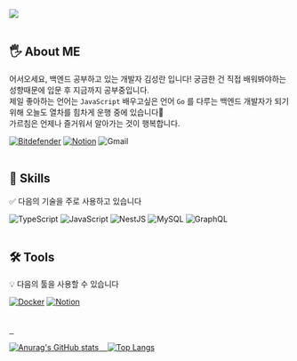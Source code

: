 <div align="left">
  <img src="https://capsule-render.vercel.app/api?type=rect&color=gradient&customColorList=0,0,0,0&text=%20BE_Dev%20&&fontAlign=30&height=180&fontSize=45&textBg=true&animation=twinkling&desc=KIMSEONGRAN's%20GitHub%20Profile&descAlignY=55&descAlign=65" />
</div>
<br>

## 🖐️ About ME
어서오세요, 백엔드 공부하고 있는 개발자 김성란 입니다! 
궁금한 건 직접 배워봐야하는 성향때문에 입문 후 지금까지 공부중입니다.   
제일 좋아하는 언어는 `JavaScript`
배우고싶은 언어 `Go` 를 다루는 백엔드 개발자가 되기 위해 오늘도 열차를 힘차게 운행 중에 있습니다🚆️     
가르침은 언제나 즐거워서 알아가는 것이 행복합니다.
<div align="left">
<a href="https://182x176.tistory.com/" target="_blank"><img alt="Bitdefender" src ="https://img.shields.io/badge/Blog-F26D85.svg?&style=for-the-badge&logo=Spreadshirt&logoColor=ffffff"/></a>
<a href="#" target="_blank"><img alt="Notion" src ="https://img.shields.io/badge/RESUME-F2E4E9.svg?&style=for-the-badge&logo=Notion&logoColor=000"/></a>
<img alt="Gmail" src ="https://img.shields.io/badge/doll950904@gmail.com-EA4335.svg?&style=for-the-badge&logo=Gmail&logoColor=ffffff"/></a>
</div>  

<br>

## 💪️ Skills

✅️ 다음의 기술을 주로 사용하고 있습니다

<div align="left">
<img alt="TypeScript" src ="https://img.shields.io/badge/TypeScript-3178C6.svg?&style=for-the-badge&logo=TypeScript&logoColor=ffffff"/></a>
<img alt="JavaScript" src ="https://img.shields.io/badge/JavaScript-F7DF1E.svg?&style=for-the-badge&logo=JavaScript&logoColor=222"/>
<img alt="NestJS" src ="https://img.shields.io/badge/NestJS-E0234E.svg?&style=for-the-badge&logo=NestJS&logoColor=fff"/>
<img alt="MySQL" src ="https://img.shields.io/badge/MySQL-4479A1.svg?&style=for-the-badge&logo=MySQL&logoColor=fff"/>
<img alt="GraphQL" src ="https://img.shields.io/badge/GraphQL-E10098.svg?&style=for-the-badge&logo=GraphQL&logoColor=fff"/>
</div>

<br>

## 🛠️ Tools

💡️ 다음의 툴을 사용할 수 있습니다
<div align="left">
<a href="https://182x176.tistory.com/" target="_blank"><img alt="Docker" src ="https://img.shields.io/badge/Docker-2496ED.svg?&style=for-the-badge&logo=Docker&logoColor=fff"/></a>
<a href="https://182x176.tistory.com/" target="_blank"><img alt="Notion" src ="https://img.shields.io/badge/Notion-000000.svg?&style=for-the-badge&logo=Notion&logoColor=fff"/></a>
</div>

<br>
<br>

<div>
<a href="https://github-readme-stats.vercel.app/api?username=KIMSEONGRAN&show_icons=true&theme=dracula"> &nbsp;&nbsp;


</div>

![Anurag's GitHub stats](https://github-readme-stats.vercel.app/api?username=KIMSEONGRAN&show_icons=true&theme=dracula) &nbsp;&nbsp;
![Top Langs](https://github-readme-stats.vercel.app/api/top-langs/?username=KIMSEONGRAN&layout=compact&theme=dracula)
